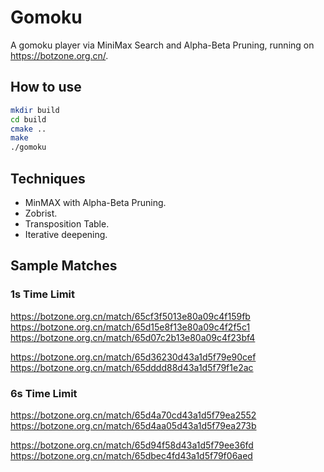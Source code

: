 # Gomoku
A gomoku player via MiniMax Search and Alpha-Beta Pruning, running on https://botzone.org.cn/.

## How to use
```bash
mkdir build
cd build
cmake ..
make
./gomoku
```

## Techniques
- MinMAX with Alpha-Beta Pruning.
- Zobrist.
- Transposition Table.
- Iterative deepening.

## Sample Matches
### 1s Time Limit
https://botzone.org.cn/match/65cf3f5013e80a09c4f159fb
https://botzone.org.cn/match/65d15e8f13e80a09c4f2f5c1
https://botzone.org.cn/match/65d07c2b13e80a09c4f23bf4

https://botzone.org.cn/match/65d36230d43a1d5f79e90cef
https://botzone.org.cn/match/65dddd88d43a1d5f79f1e2ac

### 6s Time Limit
https://botzone.org.cn/match/65d4a70cd43a1d5f79ea2552
https://botzone.org.cn/match/65d4aa05d43a1d5f79ea273b

https://botzone.org.cn/match/65d94f58d43a1d5f79ee36fd
https://botzone.org.cn/match/65dbec4fd43a1d5f79f06aed


